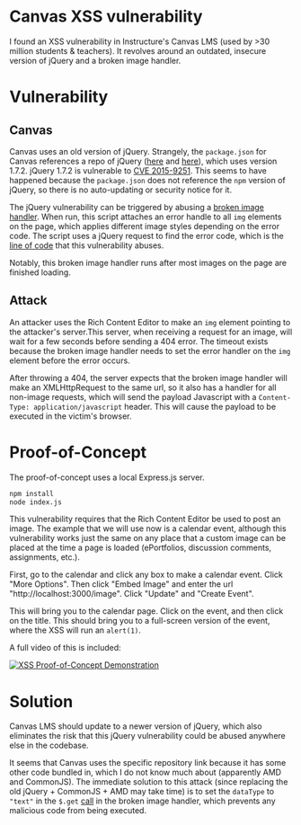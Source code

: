 # Canvas XSS vulnerability

I found an XSS vulnerability in Instructure's Canvas LMS (used by >30 million students & teachers). It revolves around an outdated, insecure version of jQuery and a broken image handler.

# Vulnerability

## Canvas

Canvas uses an old version of jQuery. Strangely, the `package.json` for Canvas references a repo of jQuery ([here](https://github.com/instructure/canvas-lms/blob/master/package.json#L348) and [here](https://github.com/instructure/canvas-lms/blob/master/package.json#L119)), which uses version 1.7.2. jQuery 1.7.2 is vulnerable to [CVE 2015-9251](https://cve.mitre.org/cgi-bin/cvename.cgi?name=CVE-2015-9251). This seems to have happened because the `package.json` does not reference the `npm` version of jQuery, so there is no auto-updating or security notice for it.

The jQuery vulnerability can be triggered by abusing a [broken image handler](https://github.com/instructure/canvas-lms/blob/606a190533691e5ea78722e2489cdac277354556/app/coffeescripts/behaviors/broken-images.js). When run, this script attaches an error handle to all `img` elements on the page, which applies different image styles depending on the error code. The script uses a jQuery request to find the error code, which is the [line of code](https://github.com/instructure/canvas-lms/blob/606a190533691e5ea78722e2489cdac277354556/app/coffeescripts/behaviors/broken-images.js#L24) that this vulnerability abuses.

Notably, this broken image handler runs after most images on the page are finished loading.

## Attack

An attacker uses the Rich Content Editor to make an `img` element pointing to the attacker's server.This server, when receiving a request for an image, will wait for a few seconds before sending a 404 error. The timeout exists because the broken image handler needs to set the error handler on the `img` element before the error occurs.

After throwing a 404, the server expects that the broken image handler will make an XMLHttpRequest to the same url, so it also has a handler for all non-image requests, which will send the payload Javascript with a `Content-Type: application/javascript` header. This will cause the payload to be executed in the victim's browser.

# Proof-of-Concept

The proof-of-concept uses a local Express.js server.

```sh
npm install
node index.js
```

This vulnerability requires that the Rich Content Editor be used to post an image. The example that we will use now is a calendar event, although this vulnerability works just the same on any place that a custom image can be placed at the time a page is loaded (ePortfolios, discussion comments, assignments, etc.).

First, go to the calendar and click any box to make a calendar event. Click "More Options". Then click "Embed Image" and enter the url "http://localhost:3000/image". Click "Update" and "Create Event".

This will bring you to the calendar page. Click on the event, and then click on the title. This should bring you to a full-screen version of the event, where the XSS will run an `alert(1)`.

A full video of this is included:

[![XSS Proof-of-Concept Demonstration](https://img.youtube.com/vi/FVvVQ53yjFs/0.jpg)](https://www.youtube.com/watch?v=FVvVQ53yjFs)

# Solution

Canvas LMS should update to a newer version of jQuery, which also eliminates the risk that this jQuery vulnerability could be abused anywhere else in the codebase.

It seems that Canvas uses the specific repository link because it has some other code bundled in, which I do not know much about (apparently AMD and CommonJS). The immediate solution to this attack (since replacing the old jQuery + CommonJS + AMD may take time) is to set the `dataType` to `"text"` in the `$.get` [call](https://github.com/instructure/canvas-lms/blob/606a190533691e5ea78722e2489cdac277354556/app/coffeescripts/behaviors/broken-images.js#L24) in the broken image handler, which prevents any malicious code from being executed.
